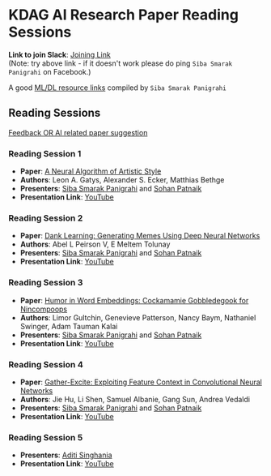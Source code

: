 # KDAG AI Research Paper Reading Sessions

**Link to join Slack**: [Joining Link](https://join.slack.com/t/kdagteam/shared_invite/zt-na4eordi-3WdaEP67LL9oO~0vOXI3yg)  
(Note: try above link - if it doesn't work please do ping `Siba Smarak Panigrahi` on Facebook.)   

A good [ML/DL resource links](https://docs.google.com/document/d/1pSpg2HEiOazldspzyFPkW7moWKnnkglLjTqIN5Xv3CU/edit?usp=sharing) compiled by `Siba Smarak Panigrahi`  

## Reading Sessions

[Feedback OR AI related paper suggestion](https://forms.gle/AG4LdkzYMHX5PKEY9)  

### Reading Session 1  
- **Paper**: [A Neural Algorithm of Artistic Style](https://arxiv.org/abs/1508.06576)
- **Authors**: Leon A. Gatys, Alexander S. Ecker, Matthias Bethge
- **Presenters**: [Siba Smarak Panigrahi](https://sibasmarak.github.io/) and [Sohan Patnaik](https://github.com/Sohanpatnaik106)  
- **Presentation Link**: [YouTube](https://youtu.be/fLsKFwEa1as)

### Reading Session 2 
- **Paper**: [Dank Learning: Generating Memes Using Deep Neural Networks](https://arxiv.org/abs/1806.04510)
- **Authors**: Abel L Peirson V, E Meltem Tolunay
- **Presenters**: [Siba Smarak Panigrahi](https://sibasmarak.github.io/) and [Sohan Patnaik](https://github.com/Sohanpatnaik106)  
- **Presentation Link**: [YouTube](https://youtu.be/e0R8lk57ras)

### Reading Session 3
- **Paper**: [Humor in Word Embeddings: Cockamamie Gobbledegook for Nincompoops](https://arxiv.org/abs/1902.02783)  
- **Authors**: Limor Gultchin, Genevieve Patterson, Nancy Baym, Nathaniel Swinger, Adam Tauman Kalai  
- **Presenters**: [Siba Smarak Panigrahi](https://sibasmarak.github.io) and [Sohan Patnaik](https://github.com/Sohanpatnaik106)    
- **Presentation Link**: [YouTube](https://youtu.be/JUWZC7cStPc)  

### Reading Session 4
- **Paper**: [Gather-Excite: Exploiting Feature Context in Convolutional Neural Networks](https://arxiv.org/abs/1810.12348)  
- **Authors**: Jie Hu, Li Shen, Samuel Albanie, Gang Sun, Andrea Vedaldi  
- **Presenters**: [Siba Smarak Panigrahi](https://sibasmarak.github.io) and [Sohan Patnaik](https://github.com/Sohanpatnaik106)    
- **Presentation Link**: [YouTube](https://youtu.be/Qm6luZ5_2dI)  

### Reading Session 5  
- **Presenters**: [Aditi Singhania](https://www.linkedin.com/in/aditi-singhania-436371146/)      
- **Presentation Link**: [YouTube](https://youtu.be/xRhVOmvenmw)    
